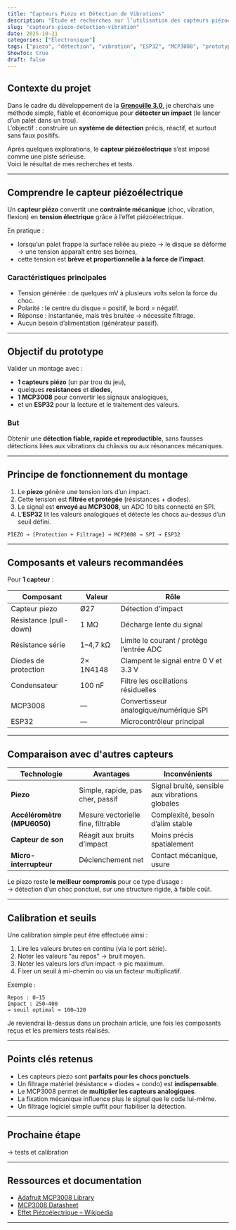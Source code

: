 ```yaml
---
title: "Capteurs Piézo et Détection de Vibrations"
description: "Étude et recherches sur l’utilisation des capteurs piézoélectriques pour la détection de choc et de vibration. Recherches, schéma de câblage, composants, filtrage et test sur ESP32 + MCP3008."
slug: "capteurs-piezo-detection-vibration"
date: 2025-10-21
categories: ["Électronique"]
tags: ["piezo", "détection", "vibration", "ESP32", "MCP3008", "prototypage"]
ShowToc: true
draft: false
---
```


## Contexte du projet

Dans le cadre du développement de la **[Grenouille 3.0](/../atelier/grenouille)**, je cherchais une méthode simple, fiable et économique pour **détecter un impact** (le lancer d’un palet dans un trou).  
L’objectif : construire un **système de détection** précis, réactif, et surtout sans faux positifs.

Après quelques explorations, le **capteur piézoélectrique** s’est imposé comme une piste sérieuse.  
Voici le résultat de mes recherches et tests.

---

## Comprendre le capteur piézoélectrique

Un **capteur piézo** convertit une **contrainte mécanique** (choc, vibration, flexion) en **tension électrique** grâce à l’effet piézoélectrique.  

En pratique :
- lorsqu’un palet frappe la surface reliée au piezo → le disque se déforme → une tension apparaît entre ses bornes,
- cette tension est **brève et proportionnelle à la force de l’impact**.

### Caractéristiques principales
- Tension générée : de quelques mV à plusieurs volts selon la force du choc.  
- Polarité : le centre du disque = positif, le bord = négatif.  
- Réponse : instantanée, mais très bruitée → nécessite filtrage.  
- Aucun besoin d’alimentation (générateur passif).  

---

## Objectif du prototype

Valider un montage avec :
- **1 capteurs piézo** (un par trou du jeu),
- quelques **resistances** et **diodes**,
- **1 MCP3008** pour convertir les signaux analogiques,
- et un **ESP32** pour la lecture et le traitement des valeurs.

### But
Obtenir une **détection fiable, rapide et reproductible**, sans fausses détections liées aux vibrations du châssis ou aux résonances mécaniques.

---

## Principe de fonctionnement du montage

1. Le **piezo** génère une tension lors d’un impact.  
2. Cette tension est **filtrée et protégée** (résistances + diodes).  
3. Le signal est **envoyé au MCP3008**, un ADC 10 bits connecté en SPI.  
4. L’**ESP32** lit les valeurs analogiques et détecte les chocs au-dessus d’un seuil défini.

```
PIEZO → [Protection + Filtrage] → MCP3008 → SPI → ESP32
```

---

## Composants et valeurs recommandées

Pour **1 capteur** :

| Composant | Valeur | Rôle |
|------------|---------|------|
| Capteur piezo | Ø27 | Détection d’impact |
| Résistance (pull-down) | 1 MΩ | Décharge lente du signal |
| Résistance série | 1–4,7 kΩ | Limite le courant / protège l’entrée ADC |
| Diodes de protection | 2× 1N4148 | Clampent le signal entre 0 V et 3.3 V |
| Condensateur | 100 nF | Filtre les oscillations résiduelles |
| MCP3008 | — | Convertisseur analogique/numérique SPI |
| ESP32 | — | Microcontrôleur principal |


---

## Comparaison avec d'autres capteurs

| Technologie | Avantages | Inconvénients |
|--------------|------------|----------------|
| **Piezo** | Simple, rapide, pas cher, passif | Signal bruité, sensible aux vibrations globales |
| **Accéléromètre (MPU6050)** | Mesure vectorielle fine, filtrable | Complexité, besoin d’alim stable |
| **Capteur de son** | Réagit aux bruits d’impact | Moins précis spatialement |
| **Micro-interrupteur** | Déclenchement net | Contact mécanique, usure |

Le piezo reste **le meilleur compromis** pour ce type d’usage :  
→ détection d’un choc ponctuel, sur une structure rigide, à faible coût.

---

## Calibration et seuils

Une calibration simple peut être effectuée ainsi :
1. Lire les valeurs brutes en continu (via le port série).  
2. Noter les valeurs “au repos” → bruit moyen.  
3. Noter les valeurs lors d’un impact → pic maximum.  
4. Fixer un seuil à mi-chemin ou via un facteur multiplicatif.

Exemple :
```text
Repos : 0–15  
Impact : 250–400  
→ seuil optimal ≈ 100–120
```

Je reviendrai là-dessus dans un prochain article, une fois les composants reçus et les premiers tests réalisés.


---

## Points clés retenus

- Les capteurs piezo sont **parfaits pour les chocs ponctuels**.  
- Un filtrage matériel (résistance + diodes + condo) est **indispensable**.  
- Le MCP3008 permet de **multiplier les capteurs analogiques**.  
- La fixation mécanique influence plus le signal que le code lui-même.  
- Un filtrage logiciel simple suffit pour fiabiliser la détection.

---

## Prochaine étape  
→ tests et calibration

---

## Ressources et documentation

- [Adafruit MCP3008 Library](https://github.com/adafruit/Adafruit_MCP3008)
- [MCP3008 Datasheet](https://cdn-shop.adafruit.com/datasheets/MCP3008.pdf)
- [Effet Piézoélectrique – Wikipédia](https://fr.wikipedia.org/wiki/Électrostriction)  

---
